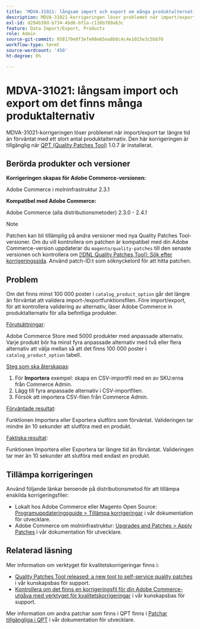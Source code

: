 ```yaml
---
title: 'MDVA-31021: långsam import och export om många produktalternativ finns'
description: MDVA-31021-korrigeringen löser problemet när import/export tar längre tid än förväntat med ett stort antal produktalternativ. Den här korrigeringen är tillgänglig när [QPT-verktyget (Quality Patches Tool)](/help/announcements/adobe-commerce-announcements/magento-quality-patches-released-new-tool-to-self-serve-quality-patches.md) 1.0.7 är installerat.
exl-id: d294b30d-b734-4bd6-bf1a-c116b789a63c
feature: Data Import/Export, Products
role: Admin
source-git-commit: 958179e0f3efe08e65ea8b0c4c4e1015e3c5bb76
workflow-type: tm+mt
source-wordcount: '450'
ht-degree: 0%

---
```


# MDVA-31021: långsam import och export om det finns många produktalternativ

MDVA-31021-korrigeringen löser problemet när import/export tar längre tid än förväntat med ett stort antal produktalternativ. Den här korrigeringen är tillgänglig när [QPT (Quality Patches Tool)](/help/announcements/adobe-commerce-announcements/magento-quality-patches-released-new-tool-to-self-serve-quality-patches.md) 1.0.7 är installerat.

## Berörda produkter och versioner

**Korrigeringen skapas för Adobe Commerce-versionen:**

Adobe Commerce i molninfrastruktur 2.3.1

**Kompatibel med Adobe Commerce:**

Adobe Commerce (alla distributionsmetoder) 2.3.0 - 2.4.1

>[!NOTE]
>
>Patchen kan bli tillämplig på andra versioner med nya Quality Patches Tool-versioner. Om du vill kontrollera om patchen är kompatibel med din Adobe Commerce-version uppdaterar du `magento/quality-patches` till den senaste versionen och kontrollera om [[!DNL Quality Patches Tool]: Sök efter korrigeringssida](https://devdocs.magento.com/quality-patches/tool.html#patch-grid). Använd patch-ID:t som söknyckelord för att hitta patchen.

## Problem

Om det finns minst 100 000 poster i `catalog_product_option` går det längre än förväntat att validera import-/exportfunktionsfilen. Före import/export, för att kontrollera validering av alternativ, läser Adobe Commerce in produktalternativ för alla befintliga produkter.

<u>Förutsättningar</u>:

Adobe Commerce Store med 5000 produkter med anpassade alternativ. Varje produkt bör ha minst fyra anpassade alternativ med två eller flera alternativ att välja mellan så att det finns 100 000 poster i `catalog_product_option` tabell.

<u>Steg som ska återskapas</u>:

1. För **Importera** exempel: skapa en CSV-importfil med en av SKU:erna från Commerce Admin.
1. Lägg till fyra anpassade alternativ i CSV-importfilen.
1. Försök att importera CSV-filen från Commerce Admin.

<u>Förväntade resultat</u>:

Funktionen Importera eller Exportera slutförs som förväntat. Valideringen tar mindre än 10 sekunder att slutföra med en produkt.

<u>Faktiska resultat</u>:

Funktionen Importera eller Exportera tar längre tid än förväntat. Valideringen tar mer än 10 sekunder att slutföra med endast en produkt.

## Tillämpa korrigeringen

Använd följande länkar beroende på distributionsmetod för att tillämpa enskilda korrigeringsfiler:

* Lokalt hos Adobe Commerce eller Magento Open Source: [Programuppdateringsguide > Tillämpa korrigeringar](https://devdocs.magento.com/guides/v2.4/comp-mgr/patching/mqp.html) i vår dokumentation för utvecklare.
* Adobe Commerce om molninfrastruktur: [Upgrades and Patches > Apply Patches](https://devdocs.magento.com/cloud/project/project-patch.html) i vår dokumentation för utvecklare.

## Relaterad läsning

Mer information om verktyget för kvalitetskorrigeringar finns i:

* [Quality Patches Tool released: a new tool to self-service quality patches](/help/announcements/adobe-commerce-announcements/magento-quality-patches-released-new-tool-to-self-serve-quality-patches.md) i vår kunskapsbas för support.
* [Kontrollera om det finns en korrigeringsfil för din Adobe Commerce-utgåva med verktyget för kvalitetskorrigeringar](/help/support-tools/patches-available-in-qpt-tool/check-patch-for-magento-issue-with-magento-quality-patches.md) i vår kunskapsbas för support.

Mer information om andra patchar som finns i QPT finns i [Patchar tillgängliga i QPT](https://devdocs.magento.com/quality-patches/tool.html#patch-grid) i vår dokumentation för utvecklare.
